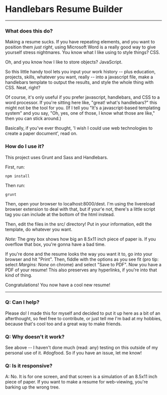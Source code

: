 # Handlebars Resume Builder

<hr>

### What does this do?

Making a resume sucks. If you have repeating elements, and you want to position them _just right_, using Microsoft Word is a really good way to give yourself stress nightmares. You know what I like using to style things? CSS.

Oh, and you know how I like to store objects? JavaScript.

So this little handy tool lets you input your work history -- plus education, projects, skills, whatever you want, really -- into a javascript file, make a handlebars template to output the results, and style the whole thing with CSS. Neat, right?

Of course, it's only useful if you prefer javascript, handlebars, and CSS to a word processor. If you're sitting here like, "great! what's handlebars?" this might not be the tool for you. (If I tell you "It's a javascript-based templating system" and you say, "Oh, yes, one of those, I know what those are like," then you can stick around.)

Basically, if you've ever thought, 'I wish I could use web technologies to create a paper document', read on.

### How do I use it?

This project uses Grunt and Sass and Handlebars.

First, run:
```
npm install
```

Then run:
```
grunt
```

Then, open your browser to localhost:8000/dest. I'm using the livereload browser extension to deal with that, but if your'e not, there's a little script tag you can include at the bottom of the html instead.

Then, edit the files in the src/ directory! Put in your information, edit the template, do whatever you want. 

*Note:* The grey box shows how big an 8.5x11 inch piece of paper is. If you overflow that box, you're gonna have a bad time. 

If you're done and the resume looks the way you want it to, go into your browser and hit "Print". Then, fiddle with the options as you see fit (pro tip: select *Margins: None* on chrome) and select "Save to PDF". Now you have a PDF of your resume! This also preserves any hyperlinks, if you're into that kind of thing.

Congratulations! You now have a cool new resume!

<hr>

### Q: Can I help?

Please do! I made this for myself and decided to put it up here as a bit of an afterthought, so feel free to contribute, or just tell me I'm bad at my hobbies, because that's cool too and a great way to make friends.

### Q: Why doesn't it work?

See above -- I haven't done much (read: any) testing on this outside of my personal use of it. #dogfood. So if you have an issue, let me know!

### Q: Is it responsive?

A: No. It is for one screen, and that screen is a simulation of an 8.5x11 inch piece of paper. If you want to make a resume for web-viewing, you're barking up the wrong tree.
